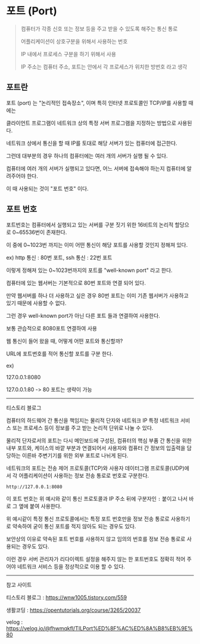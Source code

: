 # 포트 (Port)

> 컴퓨터가 각종 신호 또는 정보 등을 주고 받을 수 있도록 해주는 통신 통로
>
> 어플리케이션이 상호구분을 위해서 사용하는 번호
>
> IP 내에서 프로세스 구분을 하기 위해서 사용
>
> IP 주소는 컴퓨터 주소, 포트는 안에서 각 프로세스가 위치한 방번호 라고 생각



## 포트란

포트 (port) 는 "논리적인 접속장소", 이며 특히 인터넷 프로토콜인 TCP/IP를 사용할 때에는 

클라이언트 프로그램이 네트워크 상의 특정 서버 프로그램을 지정하는 방법으로 사용된다.



네트워크 상에서 통신을 할 때 IP를 토대로 해당 서버가 있는 컴퓨터에 접근한다.

그런데 대부분의 경우 하나의 컴퓨터에는 여러 개의 서버가 실행 될 수 있다.

컴퓨터에 여러 개의 서버가 실행되고 있다면, 어느 서버에 접속해야 하는지 컴퓨터에 알려주어야 한다.

이 때 사용되는 것이 "포트 번호" 이다.



## 포트 번호

포트번호는 컴퓨터에서 실행되고 있는 서버를 구분 짓기 위한 16비트의 논리적 할당으로 0~65536번이 존재한다.



이 중에 0~1023번 까지는 이미 어떤 통신이 해당 포트를 사용할 것인지 정해져 있다.

ex) http 통신 : 80번 포트, ssh 통신 : 22번 포트

이렇게 정해져 있는 0~1023번까지의 포트를 "well-known port" 라고 한다.



컴퓨터에 있는 웹서버는 기본적으로 80번 포트와 연결 되어 있다.

만약 웹서버를 하나 더 사용하고 싶은 경우 80번 포트는 이미 기존 웹서버가 사용하고 있기 때문에 사용할 수 없다.

그런 경우 well-known port가 아닌 다른 포트 들과 연결하여 사용한다.

보통 관습적으로 8080포트 연결하여 사용



웹 통신이 들어 왔을 때, 어떻게 어떤 포트와 통신할까?



URL에 포트번호를 적어 통신할 포트를 구분 한다.

ex) 

127.0.0.1:8080

127.0.0.1:80		-> 80 포트는 생략이 가능



----

티스토리 블로그

컴퓨터의 하드웨어 간 통신을 책임지는 물리적 단자와 네트워크 IP 특정 네트워크 서비스 또는 프로세스 등이 정보를 주고 받는 논리적 단위로 나눌 수 있다.



물리적 단자로서의 포트는 다시 메인보드에 구성된, 컴퓨터의 핵심 부품 간 통신을 위한 내부 포트와, 케이스의 바깥 부분과 연결되어서 사용자와 컴퓨터 간 정보의 입출력을 담당하는 이른바 주변기기를 위한 외부 포트로 나뉘게 된다.



네트워크의 포트는 전송 제어 프로토콜(TCP)와 사용자 데이터그램 프로토콜(UDP)에서 각 어플리케이션이 사용하는 정보 전송 통로로 번호로 구분한다.



`http://127.0.0.1:8080`

이 포트 번호는 위 예시와 같이 통신 프로토콜과 IP 주소 뒤에 구분자인 `:` 붙이고 나서 바로 그 옆에 붙여 사용한다.



위 예시같이 특정 통신 프로토콜에서는 특정 포트 번호만을 정보 전송 통로로 사용하기로 약속하여 굳이 통신 포트를 적지 않아도 되는 경우도 있다.

보안상의 이유로 약속된 포트 번호를 사용하지 않고 임의의 번호를 정보 전송 통로로 사용되는 경우도 있다.

이런 경우 서버 관리자가 리다이렉트 설정을 해주지 않는 한 포트번호도 정확히 적어 주어야 네트워크 서비스 등을 정상적으로 이용 할 수 있다.





---

참고 사이트

티스토리 블로그 : https://wnw1005.tistory.com/559

생활코딩 : https://opentutorials.org/course/3265/20037

velog : https://velog.io/@fhwmqkfl/TILPort%ED%8F%AC%ED%8A%B8%EB%9E%80